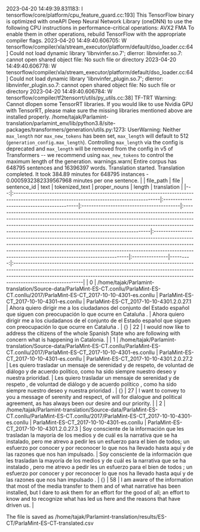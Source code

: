 2023-04-20 14:49:39.831183: I tensorflow/core/platform/cpu_feature_guard.cc:193] This TensorFlow binary is optimized with oneAPI Deep Neural Network Library (oneDNN) to use the following CPU instructions in performance-critical operations:  AVX2 FMA
To enable them in other operations, rebuild TensorFlow with the appropriate compiler flags.
2023-04-20 14:49:40.606705: W tensorflow/compiler/xla/stream_executor/platform/default/dso_loader.cc:64] Could not load dynamic library 'libnvinfer.so.7'; dlerror: libnvinfer.so.7: cannot open shared object file: No such file or directory
2023-04-20 14:49:40.606778: W tensorflow/compiler/xla/stream_executor/platform/default/dso_loader.cc:64] Could not load dynamic library 'libnvinfer_plugin.so.7'; dlerror: libnvinfer_plugin.so.7: cannot open shared object file: No such file or directory
2023-04-20 14:49:40.606784: W tensorflow/compiler/tf2tensorrt/utils/py_utils.cc:38] TF-TRT Warning: Cannot dlopen some TensorRT libraries. If you would like to use Nvidia GPU with TensorRT, please make sure the missing libraries mentioned above are installed properly.
/home/tajak/Parlamint-translation/parlamint_env/lib/python3.8/site-packages/transformers/generation/utils.py:1273: UserWarning: Neither `max_length` nor `max_new_tokens` has been set, `max_length` will default to 512 (`generation_config.max_length`). Controlling `max_length` via the config is deprecated and `max_length` will be removed from the config in v5 of Transformers -- we recommend using `max_new_tokens` to control the maximum length of the generation.
  warnings.warn(
Entire corpus has 648795 sentences and 16396397 words.
Translation started.
Translation completed. It took 384.89 minutes for 648795 instances - 0.0005932382339567968 minutes per one sentence.
|    | file_path                                                                                                                                  | file                                      | sentence_id                              | text                                                                                                                                                                                                                                                                                                      | tokenized_text                                                                                                                                                                                                                                                                                               | proper_nouns   |   length | translation                                                                                                                                                                                                                                                            |
|---:|:-------------------------------------------------------------------------------------------------------------------------------------------|:------------------------------------------|:-----------------------------------------|:----------------------------------------------------------------------------------------------------------------------------------------------------------------------------------------------------------------------------------------------------------------------------------------------------------|:-------------------------------------------------------------------------------------------------------------------------------------------------------------------------------------------------------------------------------------------------------------------------------------------------------------|:---------------|---------:|:-----------------------------------------------------------------------------------------------------------------------------------------------------------------------------------------------------------------------------------------------------------------------|
|  0 | /home/tajak/Parlamint-translation/Source-data/ParlaMint-ES-CT.conllu/ParlaMint-ES-CT.conllu/2017/ParlaMint-ES-CT_2017-10-10-4301-es.conllu | ParlaMint-ES-CT_2017-10-10-4301-es.conllu | ParlaMint-ES-CT_2017-10-10-4301.2.0.27.1 | Ahora quiero dirigir me a los ciudadanos del conjunto del Estado español que siguen con preocupación lo que ocurre en Cataluña .                                                                                                                                                                          | Ahora quiero dirigir me a los ciudadanos de el conjunto de el Estado español que siguen con preocupación lo que ocurre en Cataluña .                                                                                                                                                                         | {}             |       22 | I would now like to address the citizens of the whole Spanish State who are following with concern what is happening in Catalonia.                                                                                                                                     |
|  1 | /home/tajak/Parlamint-translation/Source-data/ParlaMint-ES-CT.conllu/ParlaMint-ES-CT.conllu/2017/ParlaMint-ES-CT_2017-10-10-4301-es.conllu | ParlaMint-ES-CT_2017-10-10-4301-es.conllu | ParlaMint-ES-CT_2017-10-10-4301.2.0.27.2 | Les quiero trasladar un mensaje de serenidad y de respeto, de voluntad de diálogo y de acuerdo político, como ha sido siempre nuestro deseo y nuestra prioridad.                                                                                                                                          | Les quiero trasladar un mensaje de serenidad y de respeto , de voluntad de diálogo y de acuerdo político , como ha sido siempre nuestro deseo y nuestra prioridad .                                                                                                                                          | {}             |       27 | I want to convey to you a message of serenity and respect, of will for dialogue and political agreement, as has always been our desire and our priority.                                                                                                               |
|  2 | /home/tajak/Parlamint-translation/Source-data/ParlaMint-ES-CT.conllu/ParlaMint-ES-CT.conllu/2017/ParlaMint-ES-CT_2017-10-10-4301-es.conllu | ParlaMint-ES-CT_2017-10-10-4301-es.conllu | ParlaMint-ES-CT_2017-10-10-4301.2.0.27.3 | Soy consciente de la información que les trasladan la mayoría de los medios y de cuál es la narrativa que se ha instalado, pero me atrevo a pedir les un esfuerzo para el bien de todos; un esfuerzo por conocer y por reconocer lo que nos ha llevado hasta aquí y de las razones que nos han impulsado. | Soy consciente de la información que les trasladan la mayoría de los medios y de cuál es la narrativa que se ha instalado , pero me atrevo a pedir les un esfuerzo para el bien de todos ; un esfuerzo por conocer y por reconocer lo que nos ha llevado hasta aquí y de las razones que nos han impulsado . | {}             |       58 | I am aware of the information that most of the media transfer to them and of what narrative has been installed, but I dare to ask them for an effort for the good of all; an effort to know and to recognize what has led us here and the reasons that have driven us. |




The file is saved as /home/tajak/Parlamint-translation/results/ES-CT/ParlaMint-ES-CT-translated.csv
